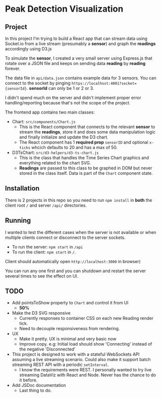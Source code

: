 # Peak Detection Visualization

## Project
In this project I'm trying to build a React app that can stream data using Socket.io from a live stream (presumably a **sensor**) and graph the **readings** accordingly using D3.js

To simulate the **sensor**, I created a very small server using Express.js that rotate over a JSON file  and keeps on sending data **reading** by **reading** forever.

The data file in `api/data.json` contains example data for 3 sensors. You can connect to the socket by pinging `https://localhost:4001?socket={sensorId}`. **sensorId** can only be 1 or 2 or 3.

I didn't spend much on the server and didn't implement proper error handling/reporting because that's not the scope of the project.

The frontend app contains two main classes:
  * Chart: `src/components/Chart.js`
    * This is the React component that connects to the relevant **sensor** to stream the **readings**, store it and does some data manipulation logic and finally initialize and update the D3 chart.
    * The React component has 1 **required prop** `sensorID` and optional `x-ticks` whcich defaults to 20 and has a max of 50.
  * D3TsChart: `src/d3-helpers/d3-ts-chart.js`
    * This is the class that handles the Time Series Chart graphics and everything related to the chart SVG.
    * **Readings** are passed to this class to be graphed in DOM but never stored in the class itself. Data is part of the `Chart` component state.

## Installation

There is 2 projects in this repo so you need to run `npm install` in **both** the client root `/` and server `/api/` directories.

## Running

I wanted to test the different cases when the server is not available or when multiple clients connect or disconnect to the server sockets.

* To run the server: `npm start` in `/api`
* To run the client: `npm start` in `/`. 

Client should automatically open `http://localhost:3000` in browser)

You can run any one first and you can shutdown and restart the server several times to see the effect on UI.

## TODO

* Add pointsToShow property to `Chart` and control it from UI
  * **50%**
* Make the D3 SVG responsive
  * Currently responses to container CSS on each new Reading render tick.
  * Need to decouple responsiveness from rendering.
* UX
  * Make it pretty. UX is minimal and very basic now
  * Improve copy. e.g: Initial load should show 'Connecting' instead of the negative 'Disconnected'
* This project is designed to work with a stateful WebSockets API assuming a live streaming scenario. Could also make it support batch streaming REST API with a periodic `setInterval`.
  * I know the requirements were REST. I personally wanted to try live streaming DataViz with React and Node. Never has the chance to do it before.
* Add JSDoc documentation
  * Last thing to do.